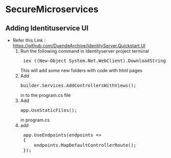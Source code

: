 # SecureMicroservices


## Adding Identituservice UI
* Refer this Link : https://github.com/DuendeArchive/IdentityServer.Quickstart.UI
  1. Run the following command in Identityserver project terminal
     <pre> iex ((New-Object System.Net.WebClient).DownloadString('https://raw.githubusercontent.com/DuendeSoftware/IdentityServer.Quickstart.UI/main/getmain.ps1'))</pre>
     This will add some new folders with code with html pages
  2. Add <pre>builder.Services.AddControllersWithViews();</pre>  in to the program.cs file
  3. Add <pre>app.UseStaticFiles();</pre> in program.cs
  4. add
     <pre>
      app.UseEndpoints(endpoints =>
      {
          endpoints.MapDefaultControllerRoute();
      });
     </pre>
     
     
